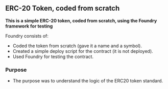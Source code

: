 ## ERC-20 Token, coded from scratch

**This is a simple ERC-20 token, coded from scratch, using the Foundry framework for testing**

Foundry consists of:

-   Coded the token from scratch (gave it a name and a symbol).
-   Created a simple deploy script for the contract (it is not deployed).
-   Used Foundry for testing the contract.

### Purpose

-   The purpose was to understand the logic of the ERC20 token standard.